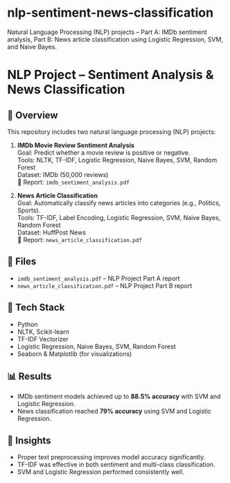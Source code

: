 # nlp-sentiment-news-classification
Natural Language Processing (NLP) projects – Part A: IMDb sentiment analysis, Part B: News article classification using Logistic Regression, SVM, and Naive Bayes.

# NLP Project – Sentiment Analysis & News Classification

## 📌 Overview

This repository includes two natural language processing (NLP) projects:

1. **IMDb Movie Review Sentiment Analysis**  
   Goal: Predict whether a movie review is positive or negative.  
   Tools: NLTK, TF-IDF, Logistic Regression, Naive Bayes, SVM, Random Forest  
   Dataset: IMDb (50,000 reviews)  
   📄 Report: `imdb_sentiment_analysis.pdf`

2. **News Article Classification**  
   Goal: Automatically classify news articles into categories (e.g., Politics, Sports).  
   Tools: TF-IDF, Label Encoding, Logistic Regression, SVM, Naive Bayes, Random Forest  
   Dataset: HuffPost News  
   📄 Report: `news_article_classification.pdf`

## 📁 Files
- `imdb_sentiment_analysis.pdf` – NLP Project Part A report
- `news_article_classification.pdf` – NLP Project Part B report

## 🔧 Tech Stack
- Python
- NLTK, Scikit-learn
- TF-IDF Vectorizer
- Logistic Regression, Naive Bayes, SVM, Random Forest
- Seaborn & Matplotlib (for visualizations)

## 📊 Results
- IMDb sentiment models achieved up to **88.5% accuracy** with SVM and Logistic Regression.
- News classification reached **79% accuracy** using SVM and Logistic Regression.

## 🚀 Insights
- Proper text preprocessing improves model accuracy significantly.
- TF-IDF was effective in both sentiment and multi-class classification.
- SVM and Logistic Regression performed consistently well.

